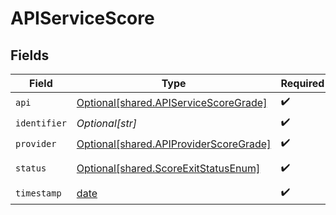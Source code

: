 # APIServiceScore


## Fields

| Field                                                                                      | Type                                                                                       | Required                                                                                   | Description                                                                                |
| ------------------------------------------------------------------------------------------ | ------------------------------------------------------------------------------------------ | ------------------------------------------------------------------------------------------ | ------------------------------------------------------------------------------------------ |
| `api`                                                                                      | [Optional[shared.APIServiceScoreGrade]](undefined/models/shared/apiservicescoregrade.md)   | :heavy_check_mark:                                                                         | N/A                                                                                        |
| `identifier`                                                                               | *Optional[str]*                                                                            | :heavy_check_mark:                                                                         | N/A                                                                                        |
| `provider`                                                                                 | [Optional[shared.APIProviderScoreGrade]](undefined/models/shared/apiproviderscoregrade.md) | :heavy_check_mark:                                                                         | N/A                                                                                        |
| `status`                                                                                   | [Optional[shared.ScoreExitStatusEnum]](undefined/models/shared/scoreexitstatusenum.md)     | :heavy_check_mark:                                                                         | An enumeration.                                                                            |
| `timestamp`                                                                                | [date](https://docs.python.org/3/library/datetime.html#date-objects)                       | :heavy_check_mark:                                                                         | N/A                                                                                        |